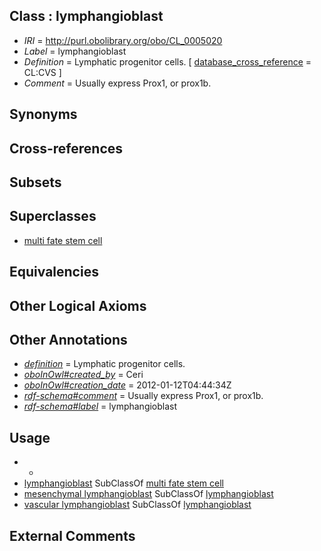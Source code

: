 
## Class : lymphangioblast

 * *IRI* = http://purl.obolibrary.org/obo/CL_0005020
 * *Label* = lymphangioblast
 * *Definition* = Lymphatic progenitor cells.  [ [database_cross_reference](../../ef/oboInOwl#hasDbXref.md) = CL:CVS ]
 * *Comment* = Usually express Prox1, or prox1b.

## Synonyms


## Cross-references


## Subsets


## Superclasses

 * [multi fate stem cell](../../CL/48/CL_0000048.md)

## Equivalencies


## Other Logical Axioms


## Other Annotations

 * *[definition](../../IAO/15/IAO_0000115.md)* = Lymphatic progenitor cells. 
 * *[oboInOwl#created_by](../../oboInOwl#created/by/oboInOwl#created_by.md)* = Ceri
 * *[oboInOwl#creation_date](../../oboInOwl#creation/te/oboInOwl#creation_date.md)* = 2012-01-12T04:44:34Z
 * *[rdf-schema#comment](../../nt/rdf-schema#comment.md)* = Usually express Prox1, or prox1b.
 * *[rdf-schema#label](../../el/rdf-schema#label.md)* = lymphangioblast

## Usage

 * -
 * [lymphangioblast](../../CL/20/CL_0005020.md) SubClassOf [multi fate stem cell](../../CL/48/CL_0000048.md)
 * [mesenchymal lymphangioblast](../../CL/21/CL_0005021.md) SubClassOf [lymphangioblast](../../CL/20/CL_0005020.md)
 * [vascular lymphangioblast](../../CL/22/CL_0005022.md) SubClassOf [lymphangioblast](../../CL/20/CL_0005020.md)

## External Comments

